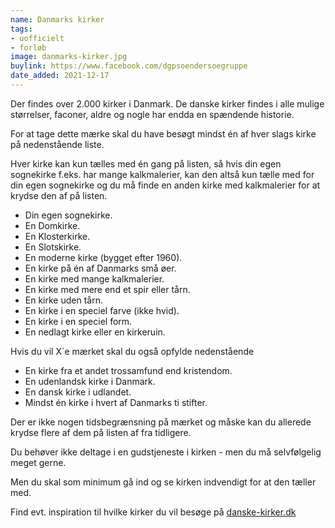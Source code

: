 ```yaml
---
name: Danmarks kirker
tags:
- uofficielt
- forløb
image: danmarks-kirker.jpg
buylink: https://www.facebook.com/dgpsoendersoegruppe
date_added: 2021-12-17
---
```

Der findes over 2.000 kirker i Danmark. De danske kirker findes i alle mulige størrelser, faconer, aldre og nogle har endda en spændende historie.

For at tage dette mærke skal du have besøgt mindst én af hver slags kirke på nedenstående liste.

Hver kirke kan kun tælles med én gang på listen, så hvis din egen sognekirke f.eks. har mange kalkmalerier, kan den altså kun tælle med for din egen sognekirke og du må finde en anden kirke med kalkmalerier for at krydse den af på listen.

- Din egen sognekirke.
- En Domkirke.
- En Klosterkirke.
- En Slotskirke.
- En moderne kirke (bygget efter 1960).
- En kirke på én af Danmarks små øer.
- En kirke med mange kalkmalerier.
- En kirke med mere end et spir eller tårn.
- En kirke uden tårn.
- En kirke i en speciel farve (ikke hvid).
- En kirke i en speciel form.
- En nedlagt kirke eller en kirkeruin.

Hvis du vil X´e mærket skal du også opfylde nedenstående

- En kirke fra et andet trossamfund end kristendom.
- En udenlandsk kirke i Danmark.
- En dansk kirke i udlandet.
- Mindst én kirke i hvert af Danmarks ti stifter.


Der er ikke nogen tidsbegrænsning på mærket og måske kan du allerede krydse flere af dem på listen af fra tidligere.

Du behøver ikke deltage i en gudstjeneste i kirken - men du må selvfølgelig meget gerne.

Men du skal som minimum gå ind og se kirken indvendigt for at den tæller med.


Find evt. inspiration til hvilke kirker du vil besøge på [danske-kirker.dk](https://www.danske-kirker.dk/index.php/en/)
